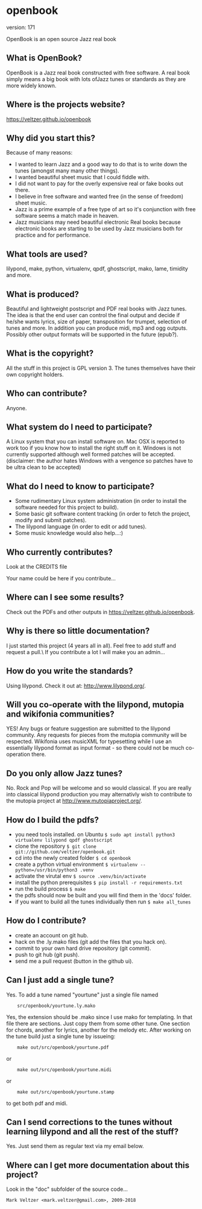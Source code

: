 openbook
========

version: 171

OpenBook is an open source Jazz real book

What is OpenBook?
------------------
OpenBook is a Jazz real book constructed with free software. A real book simply means a big book with lots ofJazz tunes or standards as they are more widely known.

Where is the projects website?
-------------------------------
https://veltzer.github.io/openbook

Why did you start this?
------------------------
Because of many reasons:
* I wanted to learn Jazz and a good way to do that is to write down the tunes (amongst many many other things).
* I wanted beautiful sheet music that I could fiddle with.
* I did not want to pay for the overly expensive real or fake books out there.
* I believe in free software and wanted free (in the sense of freedom) sheet music.
* Jazz is a prime example of a free type of art so it's conjunction with free software seems a match made in heaven.
* Jazz musicians may need beautiful electronic Real books because electronic books are starting to be
used by Jazz musicians both for practice and for performance.

What tools are used?
---------------------
lilypond, make, python, virtualenv, qpdf, ghostscript, mako, lame, timidity and more.

What is produced?
------------------
Beautiful and lightweight postscript and PDF real books with Jazz tunes.
The idea is that the end user can control the final output and decide if he/she
wants lyrics, size of paper, transposition for trumpet, selection of tunes and more.
In addition you can produce midi, mp3 and ogg outputs.
Possibly other output formats will be supported in the future (epub?).

What is the copyright?
-----------------------
All the stuff in this project is GPL version 3. The tunes themselves have their own copyright holders.

Who can contribute?
--------------------
Anyone.

What system do I need to participate?
--------------------------------------
A Linux system that you can install software on.
Mac OSX is reported to work too if you know how to install the right stuff on it.
Windows is not currently supported although well formed patches will be accepted.
(disclaimer: the author hates Windows with a vengence so patches have to be ultra
clean to be accepted)

What do I need to know to participate?
---------------------------------------
* Some rudimentary Linux system administration (in order to install the software needed for this project to build).
* Some basic git software content tracking (in order to fetch the project, modify and submit patches).
* The lilypond language (in order to edit or add tunes).
* Some music knowledge would also help...:)

Who currently contributes?
---------------------------
Look at the CREDITS file

Your name could be here if you contribute...

Where can I see some results?
------------------------------
Check out the PDFs and other outputs in https://veltzer.github.io/openbook.

Why is there so little documentation?
--------------------------------------
I just started this project (4 years all in all). Feel free to add stuff and request a pull.\ If you contribute a lot
I will make you an admin...

How do you write the standards?
--------------------------------
Using lilypond. Check it out at: http://www.lilypond.org/.

Will you co-operate with the lilypond, mutopia and wikifonia communities?
--------------------------------------------------------------------------
YES! Any bugs or feature suggestion are submitted to the lilypond community. Any requests for pieces from the mutopia community will be respected.
Wikifonia uses musicXML for typesetting while I use an essentially lilypond format as input format - so there could not be much co-operation there.

Do you only allow Jazz tunes?
------------------------------
No. Rock and Pop will be welcome and so would classical. If you are really into classical lilypond production you may alternativly wish to contribute to the mutopia project at http://www.mutopiaproject.org/.

How do I build the pdfs?
------------------------

* you need tools installed. on Ubuntu ```$ sudo apt install python3 virtualenv lilypond qpdf ghostscript```
* clone the repository ```$ git clone git://github.com/veltzer/openbook.git```
* cd into the newly created folder ```$ cd openbook```
* create a python virtual environment ```$ virtualenv --python=/usr/bin/python3 .venv```
* activate the virutal env ```$ source .venv/bin/activate```
* install the python prerequisites ```$ pip install -r requirements.txt```
* run the build process ```$ make```
* the pdfs should now be built and you will find them in the 'docs' folder.
* if you want to build all the tunes individually then run ```$ make all_tunes```

How do I contribute?
--------------------
* create an account on git hub.
* hack on the .ly.mako files (git add the files that you hack on).
* commit to your own hard drive repository (git commit).
* push to git hub (git push).
* send me a pull request (button in the github ui).

Can I just add a single tune?
------------------------------
Yes. To add a tune named "yourtune" just a single file named

        src/openbook/yourtune.ly.mako
Yes, the extension should be .mako since I use mako for templating.
In that file there are sections. Just copy them from some other tune. One section for
chords, another for lyrics, another for the melody etc.
After working on the tune build just a single tune by issueing:

        make out/src/openbook/yourtune.pdf
or

        make out/src/openbook/yourtune.midi
or

        make out/src/openbook/yourtune.stamp
to get both pdf and midi.

Can I send corrections to the tunes without learning lilypond and all the rest of the stuff?
--------------------------------------------------------------------------------------------
Yes. Just send them as regular text via my email below.

Where can I get more documentation about this project?
------------------------------------------------------
Look in the "doc" subfolder of the source code...

	Mark Veltzer <mark.veltzer@gmail.com>, 2009-2018

